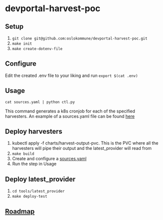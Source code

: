 # devportal-harvest-poc

## Setup
1. `git clone git@github.com:oslokommune/devportal-harvest-poc.git`
2. `make init`
3. `make create-dotenv-file`

## Configure
Edit the created .env file to your liking and run `export $(cat .env)`

## Usage
`cat sources.yaml | python ctl.py`

This command generates a k8s cronjob for each of the specified harvesters. An
example of a sources.yaml file can be found
[here](https://github.com/oslokommune/devportal-harvest-poc/blob/master/docs/sources_template.yaml)

## Deploy harvesters

1. kubectl apply -f charts/harvest-output-pvc. This is the PVC where all the
	 harvesters will pipe their output and the latest_provider will read from
2. `make build`
3. Create and configure a [sources.yaml](https://github.com/oslokommune/devportal-harvest-poc/blob/master/docs/sources_template.yaml)
4. Run the step in Usage

## Deploy latest_provider

1. `cd tools/latest_provider`
2. `make deploy-test`

## [Roadmap](https://github.com/oslokommune/devportal-harvest-poc/projects/1?add_cards_query=is%3Aopen)
